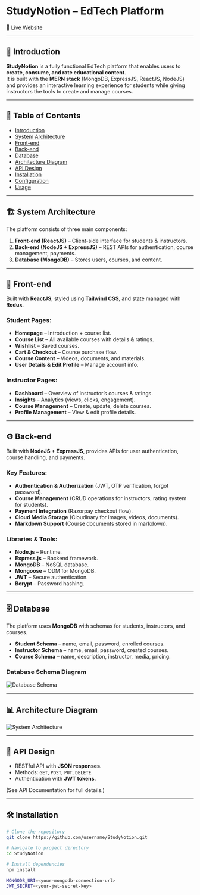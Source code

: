 # StudyNotion – EdTech Platform  

🚀 [Live Website](https://studynotion-frontend.vercel.app/)  

---

## 📖 Introduction  
**StudyNotion** is a fully functional EdTech platform that enables users to **create, consume, and rate educational content**.  
It is built with the **MERN stack** (MongoDB, ExpressJS, ReactJS, NodeJS) and provides an interactive learning experience for students while giving instructors the tools to create and manage courses.  

---

## 📑 Table of Contents  
- [Introduction](#-introduction)  
- [System Architecture](#-system-architecture)  
- [Front-end](#-front-end)  
- [Back-end](#-back-end)  
- [Database](#-database)  
- [Architecture Diagram](#-architecture-diagram)  
- [API Design](#-api-design)  
- [Installation](#-installation)  
- [Configuration](#-configuration)  
- [Usage](#-usage)  

---

## 🏗 System Architecture  
The platform consists of three main components:  
1. **Front-end (ReactJS)** – Client-side interface for students & instructors.  
2. **Back-end (NodeJS + ExpressJS)** – REST APIs for authentication, course management, payments.  
3. **Database (MongoDB)** – Stores users, courses, and content.  

---

## 🎨 Front-end  
Built with **ReactJS**, styled using **Tailwind CSS**, and state managed with **Redux**.  

### Student Pages:
- **Homepage** – Introduction + course list.  
- **Course List** – All available courses with details & ratings.  
- **Wishlist** – Saved courses.  
- **Cart & Checkout** – Course purchase flow.  
- **Course Content** – Videos, documents, and materials.  
- **User Details & Edit Profile** – Manage account info.  

### Instructor Pages:
- **Dashboard** – Overview of instructor’s courses & ratings.  
- **Insights** – Analytics (views, clicks, engagement).  
- **Course Management** – Create, update, delete courses.  
- **Profile Management** – View & edit profile details.  

---

## ⚙️ Back-end  
Built with **NodeJS + ExpressJS**, provides APIs for user authentication, course handling, and payments.  

### Key Features:
- **Authentication & Authorization** (JWT, OTP verification, forgot password).  
- **Course Management** (CRUD operations for instructors, rating system for students).  
- **Payment Integration** (Razorpay checkout flow).  
- **Cloud Media Storage** (Cloudinary for images, videos, documents).  
- **Markdown Support** (Course documents stored in markdown).  

### Libraries & Tools:
- **Node.js** – Runtime.  
- **Express.js** – Backend framework.  
- **MongoDB** – NoSQL database.  
- **Mongoose** – ODM for MongoDB.  
- **JWT** – Secure authentication.  
- **Bcrypt** – Password hashing.  

---

## 🗄 Database  
The platform uses **MongoDB** with schemas for students, instructors, and courses.  

- **Student Schema** – name, email, password, enrolled courses.  
- **Instructor Schema** – name, email, password, created courses.  
- **Course Schema** – name, description, instructor, media, pricing.  

### Database Schema Diagram  
![Database Schema](./assets/database-schema.png)  

---

## 📊 Architecture Diagram  
![System Architecture](./assets/system-architecture.png)  

---

## 🔗 API Design  
- RESTful API with **JSON responses**.  
- Methods: `GET`, `POST`, `PUT`, `DELETE`.  
- Authentication with **JWT tokens**.  

(See API Documentation for full details.)  

---

## 🛠 Installation  
```bash
# Clone the repository
git clone https://github.com/username/StudyNotion.git

# Navigate to project directory
cd StudyNotion

# Install dependencies
npm install

MONGODB_URI=<your-mongodb-connection-url>
JWT_SECRET=<your-jwt-secret-key>

